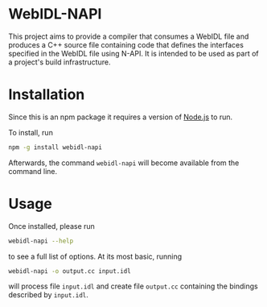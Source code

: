 # WebIDL-NAPI

This project aims to provide a compiler that consumes a WebIDL file and produces
a C++ source file containing code that defines the interfaces specified in the
WebIDL file using N-API. It is intended to be used as part of a project's build
infrastructure.

# Installation

Since this is an npm package it requires a version of [Node.js][] to run.

To install, run

```bash
npm -g install webidl-napi
```

Afterwards, the command `webidl-napi` will become available from the command
line.

# Usage

Once installed, please run

```bash
webidl-napi --help
```

to see a full list of options. At its most basic, running

```bash
webidl-napi -o output.cc input.idl
```

will process file `input.idl` and create file `output.cc` containing the
bindings described by `input.idl`.

[Node.js]: https://nodejs.org/
